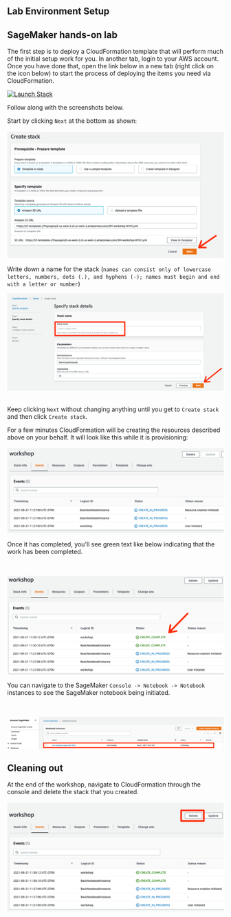 ## Lab Environment Setup

## SageMaker hands-on lab 

The first step is to deploy a CloudFormation template that will perform much of the initial setup work for you. In another tab, login to your AWS account. Once you have done that, open the link below in a new tab (right click on the icon below) to start the process of deploying the items you need via CloudFormation.

<!-- [![Launch Stack](https://s3.amazonaws.com/cloudformation-examples/cloudformation-launch-stack.png)](https://console.aws.amazon.com/cloudformation/home#/stacks/new?stackName=workshop&templateURL=https://cf-templates-j7hsyuqasrp5-us-west-2.s3.us-west-2.amazonaws.com/SM-workshop-BYOC.yml) -->

[![Launch Stack](https://s3.amazonaws.com/cloudformation-examples/cloudformation-launch-stack.png)](https://console.aws.amazon.com/cloudformation/home#/stacks/new?stackName=workshop&templateURL=https://cf-templates-j7hsyuqasrp5-us-west-2.s3.us-west-2.amazonaws.com/SM-workshop-BYOC.yml)

Follow along with the screenshots below.


Start by clicking `Next` at the bottom as shown:
<br ><br />
![StackWizard](img/img0.png)

Write down a name for the stack (`names can consist only of lowercase letters, numbers, dots (.), and hyphens (-); names must begin and end with a letter or number`)

<!-- Bucket names must be unique within a partition. A partition is a grouping of Regions.): -->
![StackWizard](img/img1.png)
<br ><br />






Keep clicking `Next` without changing anything until you get to `Create stack` and then click `Create stack`.

For a few minutes CloudFormation will be creating the resources described above on your behalf. It will look like this while it is provisioning:
<br ><br />
![StackWizard5](img/img2.png)

Once it has completed, you'll see green text like below indicating that the work has been completed. 

<br ><br />
![StackWizard5](img/img4.png)

You can navigate to the SageMaker `Console -> Notebook -> Notebook` instances  to see the SageMaker notebook being initiated.

<br ><br />
![StackWizard5](img/img3.png)




<!-- Right-Click and open [this link](https://console.aws.amazon.com/sagemaker/home?region=us-east-1#/notebook-instances) in a new tab to go to your notebook instance in Sagemaker. You should see a notebook instance called `aws-STACK_NAME-sagemaker-workshop`. Click on `Open JupyterLab` as shown below:

<br ><br />
![Sagemaker](img/pic5.png)
<br ><br />

 Find a section with `bucket= '-your-bucket'` in the notebook and insert the bucket name you got from CloudFormation `Output` tab above. 

<br ><br />
![Sagemaker](img/pic6.png)
<br ><br /> -->


## Cleaning out
At the end of the workshop, navigate to CloudFormation through the console and delete the stack that you created. 
<br ><br />
![StackWizard5](img/img5.png)